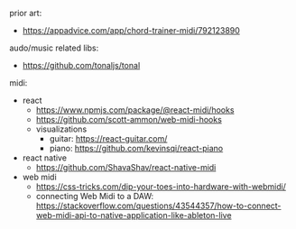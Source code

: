 

prior art:

- https://appadvice.com/app/chord-trainer-midi/792123890

audo/music related libs:

- https://github.com/tonaljs/tonal

midi:

- react
  - https://www.npmjs.com/package/@react-midi/hooks
  - https://github.com/scott-ammon/web-midi-hooks
  - visualizations
    - guitar: https://react-guitar.com/
    - piano: https://github.com/kevinsqi/react-piano
- react native
  - https://github.com/ShavaShav/react-native-midi
- web midi
  - https://css-tricks.com/dip-your-toes-into-hardware-with-webmidi/
  - connecting Web Midi to a DAW: https://stackoverflow.com/questions/43544357/how-to-connect-web-midi-api-to-native-application-like-ableton-live
